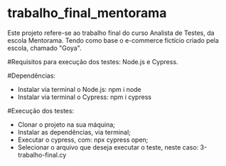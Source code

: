 # trabalho_final_mentorama
Este projeto refere-se ao trabalho final do curso Analista de Testes, da escola Mentorama.
Tendo como base o e-commerce fictício criado pela escola, chamado "Goya".

#Requisitos para execução dos testes:
Node.js e Cypress.

#Dependências: 
- Instalar via terminal o Node.js:
npm i node
- Instalar via terminal o Cypress:
npm i cypress

#Execução dos testes:
- Clonar o projeto na sua máquina;
- Instalar as dependências, via terminal;
- Executar o cypress, com: npx cypress open;
- Selecionar o arquivo que deseja executar o teste, neste caso: 3-trabalho-final.cy

  
